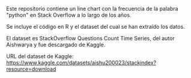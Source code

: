 Este repositorio contiene un line chart con la frecuencia de la palabra "python" en Stack Overflow a lo largo de los años.

Se incluye el código en R y el dataset del cual se han extraído los datos.

El dataset es StackOverflow Questions Count Time Series, del autor Aishwarya y fue descargado de Kaggle.

URL del dataset de Kaggle: https://www.kaggle.com/datasets/aishu200023/stackindex?resource=download 
